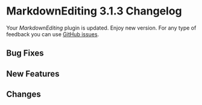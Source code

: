 # MarkdownEditing 3.1.3 Changelog

Your _MarkdownEditing_ plugin is updated. Enjoy new version. For any type of
feedback you can use [GitHub issues][issues].

## Bug Fixes

## New Features

## Changes

[issues]: https://github.com/SublimeText-Markdown/MarkdownEditing/issues
